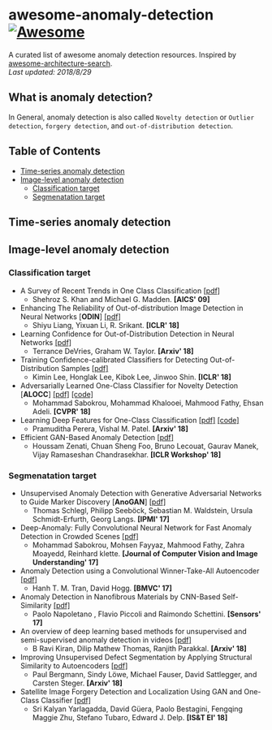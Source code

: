 # awesome-anomaly-detection[![Awesome](https://awesome.re/badge.svg)](https://awesome.re)
A curated list of awesome anomaly detection resources. Inspired by [awesome-architecture-search](https://github.com/sdukshis/awesome-ml).  
*Last updated: 2018/8/29*

## What is anomaly detection?
In General, anomaly detection is also called `Novelty detection` or `Outlier detection`, `forgery detection`, and `out-of-distribution detection`.

## Table of Contents
- [Time-series anomaly detection](#time-series-anomaly-detection)
- [Image-level anomaly detection](#image-level-anomaly-detection)
  - [Classification target](#classification-target)
  - [Segmenatation target](#segmenatation-target)

## Time-series anomaly detection

## Image-level anomaly detection

### Classification target
- A Survey of Recent Trends in One Class Classification [[pdf]](https://aran.library.nuigalway.ie/xmlui/bitstream/handle/10379/1472/camera_ready_occ_lnai.pdf?sequence=1)
  - Shehroz S. Khan and Michael G. Madden. **[AICS' 09]**
- Enhancing The Reliability of Out-of-distribution Image Detection in Neural Networks [**ODIN**] [[pdf]](https://arxiv.org/pdf/1706.02690.pdf)
  - Shiyu Liang, Yixuan Li, R. Srikant. **[ICLR' 18]**
- Learning Confidence for Out-of-Distribution Detection in Neural Networks [[pdf]](https://arxiv.org/pdf/1802.04865.pdf)
  - Terrance DeVries, Graham W. Taylor. **[Arxiv' 18]**
- Training Confidence-calibrated Classifiers for Detecting Out-of-Distribution Samples [[pdf]](https://arxiv.org/pdf/1711.09325.pdf)
  - Kimin Lee, Honglak Lee, Kibok Lee, Jinwoo Shin. **[ICLR' 18]**
- Adversarially Learned One-Class Classifier for Novelty Detection [**ALOCC**] [[pdf]](https://arxiv.org/pdf/1802.09088.pdf) [[code]](https://github.com/khalooei/ALOCC-CVPR2018)
  - Mohammad Sabokrou, Mohammad Khalooei, Mahmood Fathy, Ehsan Adeli. **[CVPR' 18]**
- Learning Deep Features for One-Class Classification [[pdf]](https://arxiv.org/pdf/1801.05365.pdf) [[code]](https://github.com/PramuPerera/DeepOneClass)
  - Pramuditha Perera, Vishal M. Patel. **[Arxiv' 18]**
- Efficient GAN-Based Anomaly Detection [[pdf]](https://arxiv.org/pdf/1802.06222.pdf)
  - Houssam Zenati, Chuan Sheng Foo, Bruno Lecouat, Gaurav Manek, Vijay Ramaseshan Chandrasekhar. **[ICLR Workshop' 18]**

### Segmenatation target
- Unsupervised Anomaly Detection with Generative Adversarial Networks to Guide Marker Discovery [**AnoGAN**] [[pdf]](https://arxiv.org/pdf/1703.05921.pdf) 
  - Thomas Schlegl, Philipp Seeböck, Sebastian M. Waldstein, Ursula Schmidt-Erfurth, Georg Langs. **[IPMI' 17]**
- Deep-Anomaly: Fully Convolutional Neural Network for Fast Anomaly Detection in Crowded Scenes [[pdf]](https://arxiv.org/pdf/1609.00866.pdf)
  - Mohammad Sabokrou, Mohsen Fayyaz, Mahmood Fathy, Zahra Moayedd, Reinhard klette. **[Journal of Computer Vision and Image Understanding' 17]**
- Anomaly Detection using a Convolutional Winner-Take-All Autoencoder [[pdf]](http://eprints.whiterose.ac.uk/121891/1/BMVC2017.pdf)
  - Hanh T. M. Tran, David Hogg. **[BMVC' 17]**
- Anomaly Detection in Nanofibrous Materials by CNN-Based Self-Similarity [[pdf]](http://www.mdpi.com/1424-8220/18/1/209/pdf)
  - Paolo Napoletano , Flavio Piccoli and Raimondo Schettini. **[Sensors' 17]**
- An overview of deep learning based methods for unsupervised and semi-supervised anomaly detection in videos [[pdf]](https://arxiv.org/pdf/1801.03149.pdf)
  - B Ravi Kiran, Dilip Mathew Thomas, Ranjith Parakkal. **[Arxiv' 18]**
- Improving Unsupervised Defect Segmentation by Applying Structural Similarity to Autoencoders [[pdf]](https://arxiv.org/pdf/1807.02011.pdf)
   - Paul Bergmann, Sindy Löwe, Michael Fauser, David Sattlegger, and Carsten Steger. **[Arxiv' 18]**
 - Satellite Image Forgery Detection and Localization Using GAN and One-Class Classifier [[pdf]](https://arxiv.org/pdf/1802.04881.pdf)
   - Sri Kalyan Yarlagadda, David Güera, Paolo Bestagini, Fengqing Maggie Zhu, Stefano Tubaro, Edward J. Delp. **[IS&T EI' 18]**

